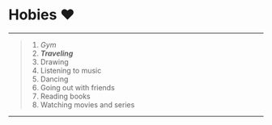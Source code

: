 # Hobies :heart:

----------
>  1. _Gym_
> 2. ***Traveling***
> 3. Drawing
> 4. Listening to music
> 5. Dancing
> 6. Going out with friends
> 7. Reading books
> 8. Watching movies and series

----------



